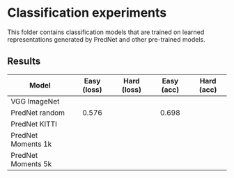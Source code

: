 # Classification experiments

This folder contains classification models that are trained on learned representations generated by PredNet and other pre-trained models.

## Results

| Model  | Easy (loss) | Hard (loss) | Easy (acc) | Hard (acc) |
| ------------- | :--: | :--: | :--: | :--: |
| VGG ImageNet  |   | |  | |
| PredNet random  | 0.576  | | 0.698 | |
| PredNet KITTI  |   | | | |
| PredNet Moments 1k  |   | | | |
| PredNet Moments 5k  |   | | | |
